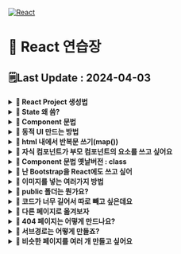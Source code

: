 [![React](https://img.shields.io/badge/react-%2320232a.svg?style=for-the-badge&logo=react&logoColor=%2361DAFB)](https://github.com/MinSungJe/FrontEnd_Prac)
# 📝 React 연습장
## 🗒️Last Update : 2024-04-03
<details>
<summary><b>🤔 React Project 생성법</b></summary>

- <code>npx create-react-app [project 이름]</code>
- 미리보기 : <code>npm start</code>
</details>

<details>
<summary><b>🤔 State 왜 씀?</b></summary>

- 실시간으로 변경되는 값을 사용하기 위해 사용
- <code>setState(실제 변경값, 변경함수)</code>
- state는 부모 컴포넌트에서 자식 컴포넌트로만 전송이 가능하기 때문에, 해당 state를 사용하는 최상위 컴포넌트에서 정의해야 됨
</details>

<details>
<summary><b>🤔 Component 문법</b></summary>

- 특정 div박스 묶음을 한 박스로 정리 가능
    - 코드가 지저분한 점을 해결 가능
    - 한번 작성한 컴포넌트를 쉽게 반복 가능
- js에서 function 정의하듯이 Component를 생성하면 됨
```javascript
function Modal(props) {
  return (
    <div className="modal">
      <h4>{props.title[props.idx]}</h4>
      <p>날짜</p>
      <p>상세내용</p>
      <button>글수정</button>
    </div>
  );
}
```
</details>

<details>
<summary><b>🤔 동적 UI 만드는 방법</b></summary>

- ❗<b>3 step</b>
    1. html css로 미리 UI 디자인을 다 해놓고
    2. UI의 현재 상태를 state로 저장해두고 (보이기 여부 : true, false 등)
    3. state에 따라서 UI가 어떻게 보일지 조건문 등으로 작성
- 참고. html 내 조건문 사용하려면 삼항연산자 활용
</details>

<details>
<summary><b>🤔 html 내에서 반복문 쓰기(map())</b></summary>

- ❗<b>map함수 사용법 :</b> <code>[list].map(function(){})</code>
- function 파라미터를 지정하면 list의 인자를 넘겨줌
- function으로 특정 값을 return하면 return된 값으로 리스트를 새로 만들어줌
- return을 안해서 반복문으로 활용도 가능
- 굳이 for 쓰고 싶다면 js부분(html 바깥)에서 사용하면 됨
</details>

<details>
<summary><b>🤔 자식 컴포넌트가 부모 컴포넌트의 요소를 쓰고 싶어요</b></summary>

- 자식 컴포넌트에서 부모 컴포넌트의 요소를 사용하고 싶은 상황이 생김
- 예) 자식 컴포넌트에서 부모 컴포넌트의 state를 사용하고 싶은 경우
- <b>props 문법 사용하면 됨</b>
- ❗<b>props 문법 사용법 2step:</b>
    1. 자식컴포넌트 사용하는 곳에 가서 <code><자식컴포넌트 작명={state이름}></code>
    2. 자식컴포넌트 만드는 function으로 가서 props라는 파라미터 등록 후 props.작명 사용
- 무조건 부모 -> 자식으로만 전달 가능. 자식 -> 부모 / 자식 -> 자식 전달 불가능
- ❗<b>꼭 state만 전송할 수 있는 건 아님.</b> 일반 변수, 함수, 일반 문자전송 다 가능
</details>

<details>
<summary><b>🤔 Component 문법 옛날버전 : class</b></summary>

- 컴포넌트 만드는 옛날 문법으로 class가 있음
- 예시
```javascript
class Modal2 extends React.Component {
  constructor(props) {
    super(props)
    this.state = {
      name : 'kim',
      age : 20
    }
  }
  render() {
    return (
      <div>안녕 {this.state.name} {this.state.age}
        <button onClick={()=>{
          this.setState({age : 21})
        }}>버튼</button>
      </div>
    )
  }
}
```
- 복잡하니까 그냥 function 쓰자
</details>

<details>
<summary><b>🤔 난 Bootstrap을 React에도 쓰고 싶어</b></summary>

- Bootstrap의 React 버전이 따로 있음
- Component들을 불러올 때 위에 import {} 문 작성해야 됨
</details>

<details>
<summary><b>🤔 이미지를 넣는 여러가지 방법</b></summary>

- React를 이용해 만든 앱에서 이미지를 넣는 방법은 여러 가지 있음
  1. CSS파일에서 넣기 : <code>url('./이미지경로');</code>
  2. HTML 안에서 이미지 넣기 : 이미지를 import 해오고 사용  
  <code>import 작명 from './이미지경로'</code>
  &lt;img&gt;태그 쓰고싶으면 <code>&lt;img src={작명}/&gt;</code>
  3. 이미지같은 static 파일의 경우 public 폴더에 보관해도 됨  
  해당 경우에는 <code>/이미지경로</code> 사용
</details>

<details>
<summary><b>🤔 public 폴더는 뭔가요?</b></summary>

- 리액트로 개발이 끝나면 build과정을 거치는데, 이때 src 안의 파일들은 전부 한 파일로 압축됨(bundling)
- 반면, public 폴더의 파일들은 그대로 보존함 -> static 파일 보관 가능
- 쉬운 접근 방법:
  ```html
  <img src='/이미지경로'/> 
  ```
- 권장 접근 방법:
  ```html
  <img src={process.env.PUBLIC_URL + '/이미지경로'} /> 
  ```
</details>

<details>
<summary><b>🤔 코드가 너무 길어서 따로 빼고 싶은데요</b></summary>

- ❗<b>import, export문 사용하면 됨!</b>
- 다른 js파일에 있는 변수나 함수를 가져와서 쓰고 싶다면
  1. 변수가 있는 js파일에서 <code>export default 변수명;</code> / <code>export {변수1, 변수2}</code>
  2. 그 변수를 가져올 js파일에서 <code>import 작명 from './파일경로'</code> / <code>import {변수1, 변수2} from './파일경로'</code>
</details>

<details>
<summary><b>🤔 다른 페이지로 옮겨보자</b></summary>

- 일반 html css js 사이트 : html 파일 여러 개 만들고 옮겨다님
- 리액트 : html 파일을 하나만 사용함 (index.html)  
  즉 html 파일 내부의 큰 div를 갈아 치우는 방식
- ❗<b>이 과정을 편하게 하려고 보통 react-router-dom 이라는 외부 라이브러리 설치해서 구현함</b>
- 
  <details>
  <summary><b>🤔 아래는 react-router-dom 사용법</b></summary>

  - 설치 : <code>npm install react-router-dom@6</code>
  - 사용하는 거 : <code>import {BrowserRouter, Routes, Route, Link} from 'react-router-dom'</code>
    |이름|사용법|
    |---|---|
    |BrowserRouter|기본 세팅(index.js)|
    |Routes|큰 틀, 안에 Route를 담음|
    |Route|페이지 하나를 담음, url경로랑 보여줄 컴포넌트를 인자로 받음|
    |Link|클릭 시 다른 페이지랑 연결, 해당 페이지의 url경로를 인자로 받음|
    |useNavigate|useNavigate() 사용 시 다른 페이지로 이동시키는 함수가 남음, 해당 페이지의 url경로나 숫자(앞으로가기)를 인자로 받음|
    |Outlet|NestedRoute의 구멍 역할|
  - 라이브러리니까 자세한 사용법은 인터넷 살펴보자
  </details>
</details>

<details>
<summary><b>🤔 404 페이지는 어떻게 만드나요?</b></summary>

- Route의 path='*'로 받으면 이미 설정한 경로 이외의 다른 모든 경로를 지정함
</details>

<details>
<summary><b>🤔 서브경로는 어떻게 만들죠?</b></summary>

- Nested Routes를 이용한다.
- 간단하게 Route안에 Route를 넣어서 구현하면 됨
- 큰 Route의 Component 내에 Outlet(구멍)을 넣어놔서 작은 Component가 들어갈 자리를 만들어둘 수 있음
</details>

<details>
<summary><b>🤔 비슷한 페이지를 여러 개 만들고 싶어요</b></summary>

- url 파라미터를 이용한다
- Route나 Link 등으로 연결할 url의 뒤에 <code>:작명</code>을 넣는다
- useParams() 훅을 하위 페이지에서 사용하면 넣은 파라미터를 가져올 수 있다
- 이때 작명한 변수 이름은 url 파라미터 지정 시 사용한 작명과 같게 한다.
</details>